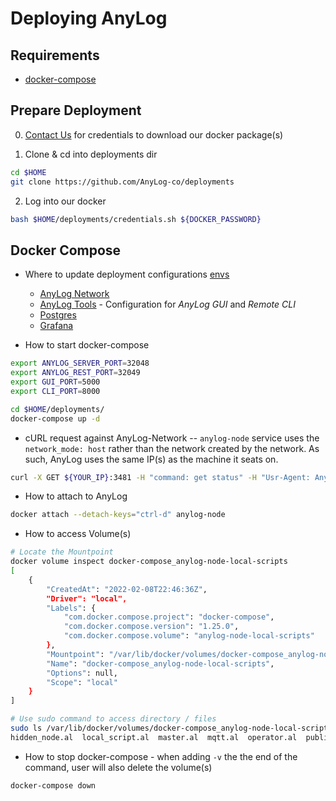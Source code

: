 # Deploying AnyLog 

## Requirements 
* [docker-compose](https://github.com/AnyLog-co/documentation/blob/master/Docker%20Compose%20&%20Kubernetes.md)

## Prepare Deployment
0. [Contact Us](mail:infor@anylog.co) for credentials to download our docker package(s)

1. Clone & cd into deployments dir 
```bash
cd $HOME
git clone https://github.com/AnyLog-co/deployments
```

2. Log into our docker 
```bash
bash $HOME/deployments/credentials.sh ${DOCKER_PASSWORD}
```

## Docker Compose 
* Where to update deployment configurations [envs](envs/)
  * [AnyLog Network](envs/anylog_node.env) 
  * [AnyLog Tools](envs/anylog_tools.env) - Configuration for _AnyLog GUI_ and _Remote CLI_  
  * [Postgres](envs/postgres.env)
  * [Grafana](envs/grafana.env)
  
* How to start docker-compose
```bash
export ANYLOG_SERVER_PORT=32048
export ANYLOG_REST_PORT=32049
export GUI_PORT=5000
export CLI_PORT=8000

cd $HOME/deployments/ 
docker-compose up -d 
```

* cURL request against AnyLog-Network -- `anylog-node` service uses the `network_mode: host` rather than the network created by the network. As such, AnyLog uses the same IP(s) as the machine it seats on. 
```bash
curl -X GET ${YOUR_IP}:3481 -H "command: get status" -H "Usr-Agent: AnyLog/1.23"
```

* How to attach to AnyLog
```bash
docker attach --detach-keys="ctrl-d" anylog-node
```

* How to access Volume(s)
```bash
# Locate the Mountpoint 
docker volume inspect docker-compose_anylog-node-local-scripts 
[
    {
        "CreatedAt": "2022-02-08T22:46:36Z",
        "Driver": "local",
        "Labels": {
            "com.docker.compose.project": "docker-compose",
            "com.docker.compose.version": "1.25.0",
            "com.docker.compose.volume": "anylog-node-local-scripts"
        },
        "Mountpoint": "/var/lib/docker/volumes/docker-compose_anylog-node-local-scripts/_data",
        "Name": "docker-compose_anylog-node-local-scripts",
        "Options": null,
        "Scope": "local"
    }
]

# Use sudo command to access directory / files  
sudo ls /var/lib/docker/volumes/docker-compose_anylog-node-local-scripts/_data
hidden_node.al  local_script.al  master.al  mqtt.al  operator.al  publisher.al  query.al  rest_init.al  single_node.al  single_node_publisher.al
```

* How to stop docker-compose - when adding `-v` the the end of the command, user will also delete the volume(s)
```commandline
docker-compose down
```